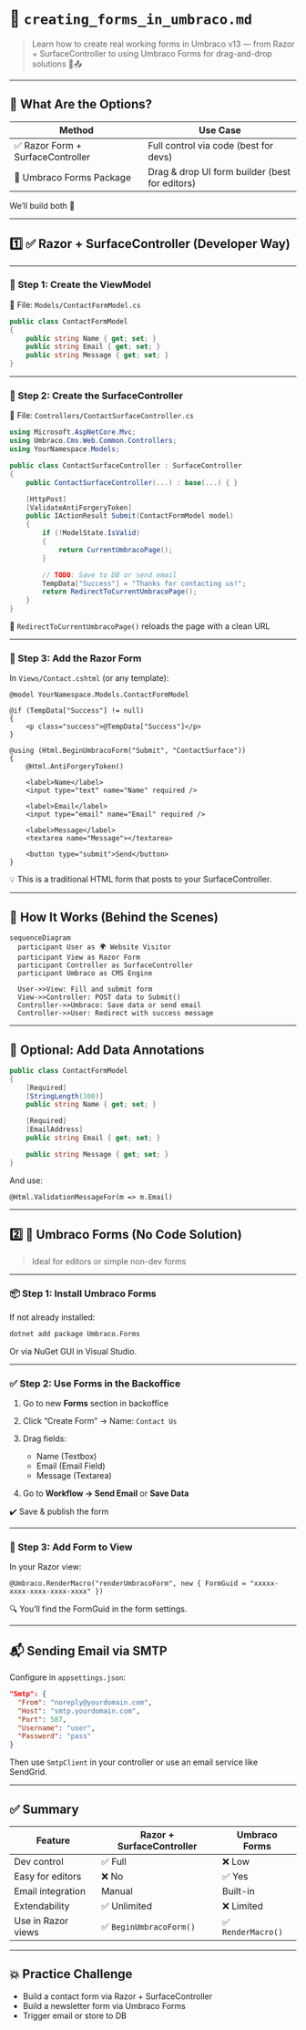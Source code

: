 # 🧾 `creating_forms_in_umbraco.md`

> Learn how to create real working forms in Umbraco v13 — from Razor + SurfaceController to using Umbraco Forms for drag-and-drop solutions 🧠📤

---

## 🎯 What Are the Options?

| Method                            | Use Case                                       |
| --------------------------------- | ---------------------------------------------- |
| ✅ Razor Form + SurfaceController | Full control via code (best for devs)          |
| 🧰 Umbraco Forms Package          | Drag & drop UI form builder (best for editors) |

We’ll build both 💪

---

## 1️⃣ ✅ Razor + SurfaceController (Developer Way)

---

### 🧱 Step 1: Create the ViewModel

📁 File: `Models/ContactFormModel.cs`

```csharp
public class ContactFormModel
{
    public string Name { get; set; }
    public string Email { get; set; }
    public string Message { get; set; }
}
```

---

### 🧱 Step 2: Create the SurfaceController

📁 File: `Controllers/ContactSurfaceController.cs`

```csharp
using Microsoft.AspNetCore.Mvc;
using Umbraco.Cms.Web.Common.Controllers;
using YourNamespace.Models;

public class ContactSurfaceController : SurfaceController
{
    public ContactSurfaceController(...) : base(...) { }

    [HttpPost]
    [ValidateAntiForgeryToken]
    public IActionResult Submit(ContactFormModel model)
    {
        if (!ModelState.IsValid)
        {
            return CurrentUmbracoPage();
        }

        // TODO: Save to DB or send email
        TempData["Success"] = "Thanks for contacting us!";
        return RedirectToCurrentUmbracoPage();
    }
}
```

🧠 `RedirectToCurrentUmbracoPage()` reloads the page with a clean URL

---

### 📄 Step 3: Add the Razor Form

In `Views/Contact.cshtml` (or any template):

```cshtml
@model YourNamespace.Models.ContactFormModel

@if (TempData["Success"] != null)
{
    <p class="success">@TempData["Success"]</p>
}

@using (Html.BeginUmbracoForm("Submit", "ContactSurface"))
{
    @Html.AntiForgeryToken()

    <label>Name</label>
    <input type="text" name="Name" required />

    <label>Email</label>
    <input type="email" name="Email" required />

    <label>Message</label>
    <textarea name="Message"></textarea>

    <button type="submit">Send</button>
}
```

💡 This is a traditional HTML form that posts to your SurfaceController.

---

## 🧠 How It Works (Behind the Scenes)

```mermaid
sequenceDiagram
  participant User as 🌍 Website Visitor
  participant View as Razor Form
  participant Controller as SurfaceController
  participant Umbraco as CMS Engine

  User->>View: Fill and submit form
  View->>Controller: POST data to Submit()
  Controller->>Umbraco: Save data or send email
  Controller->>User: Redirect with success message
```

---

## 🧪 Optional: Add Data Annotations

```csharp
public class ContactFormModel
{
    [Required]
    [StringLength(100)]
    public string Name { get; set; }

    [Required]
    [EmailAddress]
    public string Email { get; set; }

    public string Message { get; set; }
}
```

And use:

```cshtml
@Html.ValidationMessageFor(m => m.Email)
```

---

## 2️⃣ 🧰 Umbraco Forms (No Code Solution)

> Ideal for editors or simple non-dev forms

---

### 📦 Step 1: Install Umbraco Forms

If not already installed:

```bash
dotnet add package Umbraco.Forms
```

Or via NuGet GUI in Visual Studio.

---

### ✅ Step 2: Use Forms in the Backoffice

1. Go to new **Forms** section in backoffice
2. Click “Create Form” → Name: `Contact Us`
3. Drag fields:

   - Name (Textbox)
   - Email (Email Field)
   - Message (Textarea)

4. Go to **Workflow → Send Email** or **Save Data**

✔️ Save & publish the form

---

### 📄 Step 3: Add Form to View

In your Razor view:

```cshtml
@Umbraco.RenderMacro("renderUmbracoForm", new { FormGuid = "xxxxx-xxxx-xxxx-xxxx-xxxx" })
```

🔍 You’ll find the FormGuid in the form settings.

---

## 📬 Sending Email via SMTP

Configure in `appsettings.json`:

```json
"Smtp": {
  "From": "noreply@yourdomain.com",
  "Host": "smtp.yourdomain.com",
  "Port": 587,
  "Username": "user",
  "Password": "pass"
}
```

Then use `SmtpClient` in your controller or use an email service like SendGrid.

---

## ✅ Summary

| Feature            | Razor + SurfaceController | Umbraco Forms      |
| ------------------ | ------------------------- | ------------------ |
| Dev control        | ✅ Full                   | ❌ Low             |
| Easy for editors   | ❌ No                     | ✅ Yes             |
| Email integration  | Manual                    | Built-in           |
| Extendability      | ✅ Unlimited              | ❌ Limited         |
| Use in Razor views | ✅ `BeginUmbracoForm()`   | ✅ `RenderMacro()` |

---

## 💥 Practice Challenge

- Build a contact form via Razor + SurfaceController
- Build a newsletter form via Umbraco Forms
- Trigger email or store to DB
